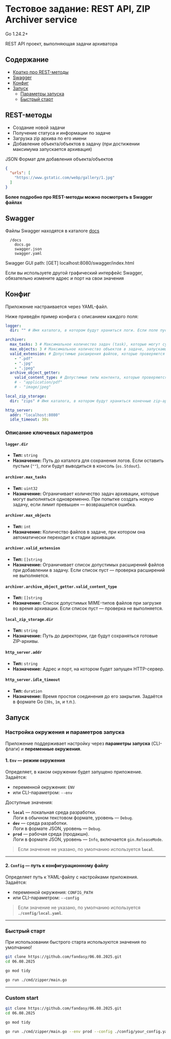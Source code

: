 # Тестовое задание: REST API, ZIP Archiver service

Go 1.24.2+

REST API проект, выполняющая задачи архиватора

## Содержание

- [Кратко про REST-методы](#rest-методы)
- [Swagger](#swagger)
- [Конфиг](#конфиг)
- [Запуск](#запуск)
    - [Параметры запуска](#настройка-окружения-и-параметров-запуска)
    - [Быстрый старт](#быстрый-старт)

## REST-методы

- Создание новой задачи
- Получение статуса и информации по задаче
- Загрузка zip архива по его имени
- Добавление объекта/объектов в задачу (при достижении максимума запускается архивация)

JSON Формат для добавления объекта/объектов

```json
{
  "urls": [
    "https://www.gstatic.com/webp/gallery/1.jpg"
  ]
}
```

**Более подробно про REST-методы можно посмотреть в Swagger файлах**

## Swagger

Файлы Swagger находятся в каталоге [docs](docs)

```
  /docs
    docs.go
    swagger.json
    swagger.yaml
```

Swagger GUI path: [GET] localhost:8080/swagger/index.html

Если вы используете другой графический интерфейс Swagger, обязательно измените адрес и порт на свои значения

## Конфиг

Приложение настраивается через YAML-файл.

Ниже приведён пример конфига с описанием каждого поля:

```yaml
logger:
  dir: "" # Имя каталога, в котором будут храниться логи. Если поле пустое, логи выводятся в os.Stdout

archiver:
  max_tasks: 3 # Максимальное количество задач (task), которые могут существовать одновременно
  max_objects: 3 # Максимальное количество объектов в задаче, запускающих архивацию
  valid_extension: # Допустимые расширения файлов, которые проверяются перед добавлением в задачу. Если конфиг пустой, то проверка не производится
    - ".pdf"
    - ".jpg"
    - ".jpeg"
  archive_object_getter:
    valid_content_type: # Допустимые типы контента, которые проверяются на этапе «Архивация» во время загрузки файла. Если конфиг пустой, то проверка не производится
    # - "application/pdf"
    # - "image/jpeg"

local_zip_storage:
  dir: "zips" # Имя каталога, в котором будут храниться конечные zip-архивы

http_server:
  addr: "localhost:8080"
  idle_timeout: 30s
```

### Описание ключевых параметров

#### `logger.dir`

* **Тип:** `string`
* **Назначение:** Путь до каталога для сохранения логов.
  Если оставить пустым (`""`), логи будут выводиться в консоль (`os.Stdout`).

#### `archiver.max_tasks`

* **Тип:** `uint32`
* **Назначение:** Ограничивает количество задач архивации, которые могут выполняться одновременно.
  При попытке создать новую задачу, если лимит превышен — возвращается ошибка.

#### `archiver.max_objects`

* **Тип:** `int`
* **Назначение:** Количество файлов в задаче, при котором она автоматически переходит к стадии архивации.

#### `archiver.valid_extension`

* **Тип:** `[]string`
* **Назначение:** Ограничивает список допустимых расширений файлов при добавлении в задачу.
  Если список пуст — проверка расширений не выполняется.

#### `archiver.archive_object_getter.valid_content_type`

* **Тип:** `[]string`
* **Назначение:** Список допустимых MIME-типов файлов при загрузке во время архивации.
  Если список пуст — проверка не выполняется.

#### `local_zip_storage.dir`

* **Тип:** `string`
* **Назначение:** Путь до директории, где будут сохраняться готовые ZIP-архивы.

#### `http_server.addr`

* **Тип:** `string`
* **Назначение:** Адрес и порт, на котором будет запущен HTTP-сервер.

#### `http_server.idle_timeout`

* **Тип:** `duration`
* **Назначение:** Время простоя соединения до его закрытия.
  Задаётся в формате Go (`30s`, `1m`, и т.п.).

## Запуск

### Настройка окружения и параметров запуска

Приложение поддерживает настройку через **параметры запуска** (CLI-флаги) и **переменные окружения**.

#### 1. `Env` — режим окружения
Определяет, в каком окружении будет запущено приложение.  
Задаётся:
- переменной окружения: `ENV`
- или CLI-параметром: `--env`

Доступные значения:
- **`local`** — локальная среда разработки.  
  Логи в обычном текстовом формате, уровень — `Debug`.
- **`dev`** — среда разработки.  
  Логи в формате JSON, уровень — `Debug`.
- **`prod`** — рабочая среда (продакшн).  
  Логи в формате JSON, уровень — `Info`, включается `gin.ReleaseMode`.

> Если значение не указано, по умолчанию используется **`local`**.

---

#### 2. `Config` — путь к конфигурационному файлу
Определяет путь к YAML-файлу с настройками приложения.  
Задаётся:
- переменной окружения: `CONFIG_PATH`
- или CLI-параметром: `--config`

> Если значение не указано, по умолчанию используется **`./config/local.yaml`**.

---

### Быстрый старт

При использовании быстрого старта используются значения по умолчанию!

```bash
git clone https://github.com/fandasy/06.08.2025.git
cd 06.08.2025

go mod tidy

go run ./cmd/zipper/main.go
```

---

### Custom start

```bash
git clone https://github.com/fandasy/06.08.2025.git
cd 06.08.2025

go mod tidy

go run ./cmd/zipper/main.go --env prod --config ./config/your_config.yaml
```
